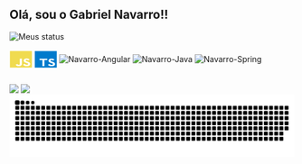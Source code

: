 ## Olá, sou o Gabriel Navarro!!

 <img alt="Meus status" src="https://github-readme-stats.vercel.app/api?username=navarriin&show_icons=true&theme=dark" />
 
<div style="display: inline_block"><br>
  <img align="center" alt="Navarro-Js" height="30" width="40" src="https://raw.githubusercontent.com/devicons/devicon/master/icons/javascript/javascript-plain.svg" />
  <img align="center" alt="Navarro-Ts" height="30" width="40" src="https://raw.githubusercontent.com/devicons/devicon/master/icons/typescript/typescript-plain.svg" />
  <img align="center" alt="Navarro-Angular" height="30" width="40" src="https://cdn.jsdelivr.net/gh/devicons/devicon/icons/angularjs/angularjs-plain.svg" />
  <img align="center" alt="Navarro-Java" height="30" width="40" src="https://cdn.jsdelivr.net/gh/devicons/devicon/icons/java/java-original.svg" />
  <img align="center" alt="Navarro-Spring" height="30" width="40" src="https://cdn.jsdelivr.net/gh/devicons/devicon/icons/spring/spring-original.svg" /> 
</div>
 
 ##

<div>
   <a href="https://www.linkedin.com/in/navarro-developer/" target="_blank"><img src="https://img.shields.io/badge/-LinkedIn-%230077B5?style=for-the-badge&logo=linkedin&logoColor=white" target="_blank"></a>
  <a href="https://www.instagram.com/navarriin_/" target="_blank"><img src="https://img.shields.io/badge/-Instagram-%23E4405F?style=for-the-badge&logo=instagram&logoColor=white" target="_blank"></a>
</div> 

<picture>
  <source media="(prefers-color-scheme: dark)" srcset="https://raw.githubusercontent.com/navarriin/navarriin/output/github-contribution-grid-snake-dark.svg">
  <img alt="github contribution grid snake animation" src="https://raw.githubusercontent.com/navarriin/navarriin/output/github-contribution-grid-snake.svg">
</picture>
